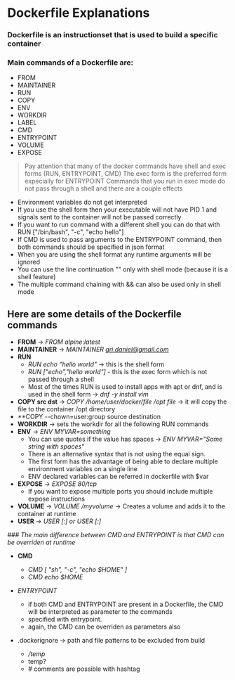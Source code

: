 # Dockerfile Explanations 


### Dockerfile is an instructionset that is used to build a specific container
### Main commands of a Dockerfile are:

- FROM
- MAINTAINER
- RUN
- COPY
- ENV
- WORKDIR
- LABEL
- CMD
- ENTRYPOINT
- VOLUME
- EXPOSE



> Pay attention that many of the docker commands have shell and exec forms (RUN, ENTRYPOINT, CMD)
> The exec form is the preferred form expecially for ENTRYPOINT
> Commands that you run in exec mode do not pass through a shell and there are a couple effects
- Environment variables do not get interpreted
- If you use the shell  form then your executable will not have PID 1 and signals sent to the container will not 
  be passed correctly
- If you want to run command with a different shell you can do that with RUN ["/bin/bash", "-c", "echo hello"]
- If CMD is used to pass arguments to the ENTRYPOINT command, then both commands should be specified in json format
- When you are using the shell format any runtime arguments will be ignored
- You can use the line continuation "\" only with shell mode (because it is a shell feature)
- The multiple command chaining with && can also be used only in shell mode

## Here are some details of the Dockerfile commands

- **FROM**  -> *FROM alpine:latest*
- **MAINTAINER** -> *MAINTAINER gri.daniel@gmail.com*
- **RUN** 
	- *RUN echo "hello world"* -> this is the shell form
	- *RUN ["echo","hello world"]* - this is the exec form which is not passed through a shell
	- Most of the times RUN is used to install apps with apt or dnf, and is used in the shell form -> *dnf -y install vim*
- **COPY src dst** -> *COPY /home/user/docker/file /opt file* -> it will copy the file to the container /opt directory
- **COPY --chown=user:group source destination
- **WORKDIR** -> sets the workdir for all the following RUN commands
- **ENV** -> *ENV MYVAR=something*
	- You can use quotes if the value has spaces -> *ENV MYVAR="Some string with spaces"*
	- There is an alternative syntax that is not using the equal sign.
	- The first form has the advantage of being able to declare multiple environment variables on a single line
	- ENV declared variables can be referred in dockerfile with $var
- **EXPOSE** -> *EXPOSE 80/tcp*
	- If you want to expose multiple ports you should include multiple expose instructions
- **VOLUME** -> *VOLUME /myvolume* -> Creates a volume and adds it to the container at runtime
- **USER** -> *USER <user>[:<group>] or USER <UID>[:<GID>]*


*### The main difference between CMD and ENTRYPOINT is that CMD can be overriden  at runtime*
- **CMD**
	- *CMD [ "sh", "-c", "echo $HOME" ]*
	- *CMD echo $HOME*
- *ENTRYPOINT*

	- if both CMD and ENTRYPOINT are present in a Dockerfile, the CMD will be interpreted as parameter to the commands
	- specified with entrypoint.
	- again, the CMD can be overriden as parameters also

- .dockerignore -> path and file patterns to be excluded from build
	- */temp*
	- temp?
	- \# comments are possible with hashtag

